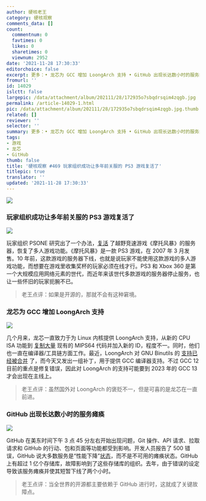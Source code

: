 ```yaml
---
author: 硬核老王
category: 硬核观察
comments_data: []
count:
  commentnum: 0
  favtimes: 0
  likes: 0
  sharetimes: 0
  viewnum: 2952
date: '2021-11-28 17:30:33'
editorchoice: false
excerpt: 更多：• 龙芯为 GCC 增加 LoongArch 支持 • GitHub 出现长达数小时的服务瘫痪
fromurl: ''
id: 14029
islctt: false
largepic: /data/attachment/album/202111/28/172935o7sbqdrsqim4zqgb.jpg
permalink: /article-14029-1.html
pic: /data/attachment/album/202111/28/172935o7sbqdrsqim4zqgb.jpg.thumb.jpg
related: []
reviewer: ''
selector: ''
summary: 更多：• 龙芯为 GCC 增加 LoongArch 支持 • GitHub 出现长达数小时的服务瘫痪
tags:
- 游戏
- 龙芯
- GitHub
thumb: false
title: '硬核观察 #469 玩家组织成功让多年前关服的 PS3 游戏复活了'
titlepic: true
translator: ''
updated: '2021-11-28 17:30:33'
---
```


![](/data/attachment/album/202111/28/172935o7sbqdrsqim4zqgb.jpg)


### 玩家组织成功让多年前关服的 PS3 游戏复活了


![](/data/attachment/album/202111/28/172948mwiwctjb777kjbb7.jpg)


玩家组织 PSONE 研究出了一个办法，[复活](https://www.videogameschronicle.com/news/motorstorms-ps3-multiplayer-has-been-resurrected-by-a-fan-group/) 了越野竞速游戏《摩托风暴》的服务器，恢复了多人游戏功能。《摩托风暴》是一款 PS3 游戏，在 2007 年 3 月发售。10 年前，这款游戏的服务器下线，也就是说玩家不能使用这款游戏的多人游戏功能，而想要在游戏里收集奖杯的玩家必须在线才行。PS3 和 Xbox 360 是第一个大规模应用网络元素的世代，而近年来该世代多款游戏的服务器停止服务，也让一些怀旧的玩家扼腕不已。



> 
> 老王点评：如果是开源的，那就不会有这种窘境。
> 
> 
> 


### 龙芯为 GCC 增加 LoongArch 支持


![](/data/attachment/album/202111/28/173007r1keinjp17zddkr6.jpg)


几个月来，龙芯一直致力于为 Linux 内核提供 LoongArch 支持，从新的 CPU ISA 功能到 [复制大量](/article-13721-1.html) 现有的 MIPS64 代码并加入新的 ID，程度不一。同时，他们也一直在编译器/工具链方面工作。最近，LoongArch 对 GNU Binutils 的 [支持已经被合并](/article-13920-1.html) 了，而今天又发出一组补丁，用于提供 GCC 编译器支持。不过 GCC 12 目前的重点是修复错误，因此对 LoongArch 的支持可能要到 2023 年的 GCC 13 才会出现在主线上。



> 
> 老王点评：虽然国外对 LoongArch 的褒贬不一，但是可喜的是龙芯在一直前进。
> 
> 
> 


### GitHub 出现长达数小时的服务瘫痪


![](/data/attachment/album/202111/28/173020kbd9y2d2zuo3k5dk.jpg)


GitHub 在美东时间下午 3 点 45 分左右开始出现问题，Git 操作、API 请求、拉取请求和 GitHub 的行动、包和页面等功能都受到影响。开发人员报告了 500 错误，GitHub 说大多数服务是“性能下降”[状态](https://www.githubstatus.com/)，而不是不可用的瘫痪状态。GitHub 上有超过 1 亿个存储库，故障影响到了这些存储库的组织。去年，由于错误的设定导致该服务瘫痪并使其短暂下线了两个小时。



> 
> 老王点评：当全世界的开源都主要依赖于 GitHub 进行时，这就成了关键故障点。
> 
> 
>